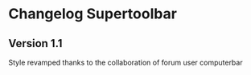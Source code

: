 Changelog Supertoolbar
======================

Version 1.1
-----------
Style revamped thanks to the collaboration of forum user computerbar
